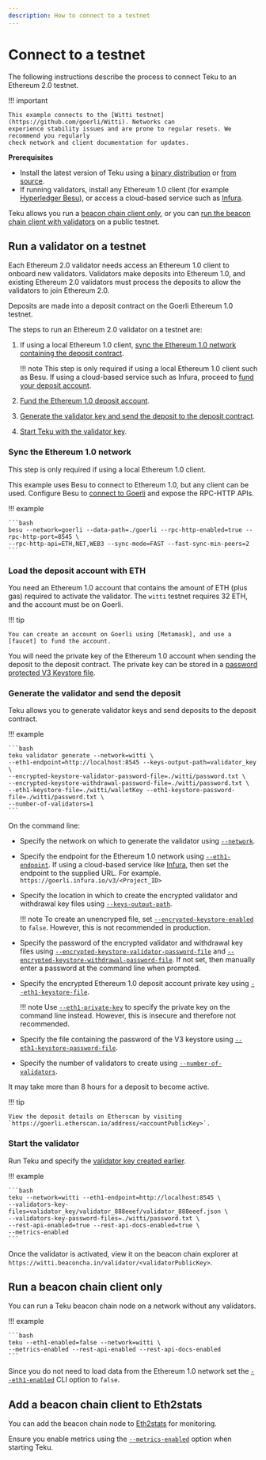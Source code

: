 ```yaml
---
description: How to connect to a testnet
---
```


# Connect to a testnet

The following instructions describe the process to connect Teku to an Ethereum 2.0 testnet.

!!! important

    This example connects to the [Witti testnet](https://github.com/goerli/Witti). Networks can
    experience stability issues and are prone to regular resets. We recommend you regularly
    check network and client documentation for updates.

**Prerequisites**

* Install the latest version of Teku using a [binary distribution](Install-Binaries.md)
    or [from source](Build-From-Source.md).
* If running validators, install any Ethereum 1.0 client (for example [Hyperledger Besu]), or access a
    cloud-based service such as [Infura].

Teku allows you run a [beacon chain client only], or you can [run the beacon chain client
with validators] on a public testnet.

## Run a validator on a testnet

Each Ethereum 2.0 validator needs access an Ethereum 1.0 client to onboard new validators.
Validators make deposits into Ethereum 1.0, and existing Ethereum 2.0 validators must
process the deposits to allow the validators to join Ethereum 2.0.

Deposits are made into a deposit contract on the Goerli Ethereum 1.0 testnet.

The steps to run an Ethereum 2.0 validator on a testnet are:

1. If using a local Ethereum 1.0 client, [sync the Ethereum 1.0 network containing
    the deposit contract](#sync-the-ethereum-10-network).

    !!! note
        This step is only required if using a local Ethereum 1.0 client such as Besu.
        If using a cloud-based service such as Infura, proceed to
        [fund your deposit account](#load-the-deposit-account-with-eth).

1. [Fund the Ethereum 1.0 deposit account](#load-the-deposit-account-with-eth).

1. [Generate the validator key and send the deposit to the deposit
    contract](#send-the-validator-deposit).

1. [Start Teku with the validator key](#start-the-validator).

### Sync the Ethereum 1.0 network

This step is only required if using a local Ethereum 1.0 client.

This example uses Besu to connect to Ethereum 1.0, but any client can be used.
Configure Besu to [connect to Goerli] and expose the RPC-HTTP APIs.

!!! example

    ```bash
    besu --network=goerli --data-path=./goerli --rpc-http-enabled=true --rpc-http-port=8545 \
    --rpc-http-api=ETH,NET,WEB3 --sync-mode=FAST --fast-sync-min-peers=2
    ```

### Load the deposit account with ETH

You need an Ethereum 1.0 account that contains the amount of ETH (plus gas) required to activate
the validator. The `witti` testnet requires 32 ETH, and the account must be on Goerli.

!!! tip

    You can create an account on Goerli using [Metamask], and use a [faucet] to fund the account.

You will need the private key of the Ethereum 1.0 account when sending the deposit to the
deposit contract. The private key can be stored in a [password protected V3 Keystore file].

### Generate the validator and send the deposit

Teku allows you to generate validator keys and send deposits to the deposit contract.

!!! example

    ```bash
    teku validator generate --network=witti \
    --eth1-endpoint=http://localhost:8545 --keys-output-path=validator_key \
    --encrypted-keystore-validator-password-file=./witti/password.txt \
    --encrypted-keystore-withdrawal-password-file=./witti/password.txt \
    --eth1-keystore-file=./witti/walletKey --eth1-keystore-password-file=./witti/password.txt \
    --number-of-validators=1
    ```

On the command line:

* Specify the network on which to generate the validator using
    [`--network`](../../Reference/CLI/CLI-Subcommands.md#network).

* Specify the endpoint for the Ethereum 1.0 network using
    [`--eth1-endpoint`](../../Reference/CLI/CLI-Subcommands.md#eth1-endpoint). If using a
    cloud-based service like [Infura], then set the endpoint to the supplied URL. For example.
    `https://goerli.infura.io/v3/<Project_ID>`

* Specify the location in which to create the encrypted validator and withdrawal key files using
    [`--keys-output-path`](../../Reference/CLI/CLI-Subcommands.md#keys-output-path).

    !!! note
        To create an unencryped file, set
        [`--encrypted-keystore-enabled`](../../Reference/CLI/CLI-Subcommands.md#encrypted-keystore-enabled)
        to `false`. However, this is not recommended in production.

* Specify the password of the encrypted validator and withdrawal key files using
    [`--encrypted-keystore-validator-password-file`](../../Reference/CLI/CLI-Subcommands.md#encrypted-keystore-validator-password-file)
    and [`--encrypted-keystore-withdrawal-password-file`](../../Reference/CLI/CLI-Subcommands.md#encrypted-keystore-withdrawal-password-file).
    If not set, then manually enter a password at the command line when prompted.

* Specify the encrypted Ethereum 1.0 deposit account private key
    using [`--eth1-keystore-file`](../../Reference/CLI/CLI-Subcommands.md#eth1-keystore-file).

    !!! note
        Use [`--eth1-private-key`](../../Reference/CLI/CLI-Subcommands.md#eth1-private-key) to specify
        the private key on the command line instead. However, this is insecure and therefore not
        recommended.

* Specify the file containing the password of the V3 keystore using
    [`--eth1-keystore-password-file`](../../Reference/CLI/CLI-Subcommands.md#eth1-keystore-password-file).

* Specify the number of validators to create using
    [`--number-of-validators`](../../Reference/CLI/CLI-Subcommands.md#number-of-validators).

It may take more than 8 hours for a deposit to become active.

!!! tip

    View the deposit details on Etherscan by visiting `https://goerli.etherscan.io/address/<accountPublicKey>`.

### Start the validator

Run Teku and specify the [validator key created earlier](#generate-the-validator-and-send-the-deposit).

!!! example

    ```bash
    teku --network=witti --eth1-endpoint=http://localhost:8545 \
    --validators-key-files=validator_key/validator_888eeef/validator_888eeef.json \
    --validators-key-password-files=./witti/password.txt \
    --rest-api-enabled=true --rest-api-docs-enabled=true \
    --metrics-enabled
    ```

Once the validator is activated, view it on the beacon chain explorer at
`https://witti.beaconcha.in/validator/<validatorPublicKey>`.

## Run a beacon chain client only

You can run a Teku beacon chain node on a network without any validators.

!!! example

    ```bash
    teku --eth1-enabled=false --network=witti \
    --metrics-enabled --rest-api-enabled --rest-api-docs-enabled
    ```

Since you do not need to load data from the Ethereum 1.0 network set the
[`--eth1-enabled`](../../Reference/CLI/CLI-Syntax.md#eth1-enabled) CLI option to
`false`.

## Add a beacon chain client to Eth2stats

You can add the beacon chain node to [Eth2stats](https://eth2stats.io/add-node) for monitoring.

Ensure you enable metrics using the
[`--metrics-enabled`](../../Reference/CLI/CLI-Syntax.md#metrics-enabled) option when
starting Teku.

<!-- links -->
[Hyperledger Besu]: https://besu.hyperledger.org/en/stable/HowTo/Get-Started/Install-Binaries/
[beacon chain client only]: #connect-a-beacon-chain-client-only
[run the beacon chain client with validators]: #connect-and-run-validators
[Metamask]: https://metamask.io/
[faucet]: https://faucet.goerli.mudit.blog/
[connect to Goerli]: https://besu.hyperledger.org/en/stable/HowTo/Get-Started/Starting-node/#run-a-node-on-goerli-testnet
[password protected V3 Keystore file]: https://docs.ethsigner.pegasys.tech/en/latest/Tutorials/Start-EthSigner/#create-password-and-key-files
[Infura]: https://infura.io/